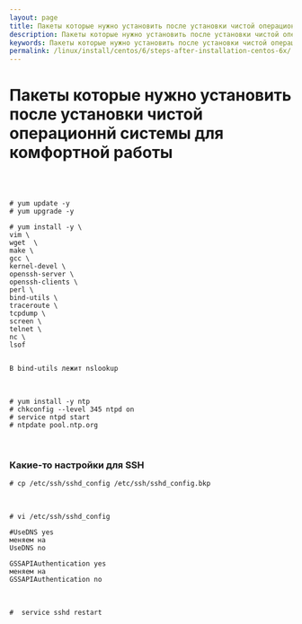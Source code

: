 ```yaml
---
layout: page
title: Пакеты которые нужно установить после установки чистой операционнй системы для комфортной работы
description: Пакеты которые нужно установить после установки чистой операционнй системы для комфортной работы
keywords: Пакеты которые нужно установить после установки чистой операционнй системы для комфортной работы
permalink: /linux/install/centos/6/steps-after-installation-centos-6x/
---
```


# Пакеты которые нужно установить после установки чистой операционнй системы для комфортной работы

<br/><br/>

    # yum update -y
    # yum upgrade -y

    # yum install -y \
    vim \
    wget  \
    make \
    gcc \
    kernel-devel \
    openssh-server \
    openssh-clients \
    perl \
    bind-utils \
    traceroute \
    tcpdump \
    screen \
    telnet \
    nc \
    lsof


    В bind-utils лежит nslookup

<br/>

<!--

    # vi ~/.bash_profile
    alias vi="vim"

-->

    # yum install -y ntp
    # chkconfig --level 345 ntpd on
    # service ntpd start
    # ntpdate pool.ntp.org

<br/>

### Какие-то настройки для SSH

    # cp /etc/ssh/sshd_config /etc/ssh/sshd_config.bkp

<br/>

    # vi /etc/ssh/sshd_config

    #UseDNS yes
    меняем на
    UseDNS no

    GSSAPIAuthentication yes
    меняем на
    GSSAPIAuthentication no

<br/>

    #  service sshd restart
